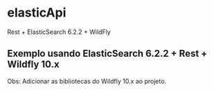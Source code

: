 # elasticApi
Rest + ElasticSearch 6.2.2 + WildFly


## Exemplo usando ElasticSearch 6.2.2 + Rest + Wildfly 10.x
Obs:
Adicionar as bibliotecas do Wildfly 10.x ao projeto.
